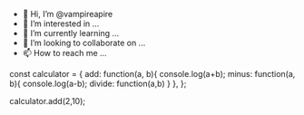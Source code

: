 - 👋 Hi, I’m @vampireapire
- 👀 I’m interested in ...
- 🌱 I’m currently learning ...
- 💞️ I’m looking to collaborate on ...
- 📫 How to reach me ...

<!---
vampireapire/vampireapire is a ✨ special ✨ repository because its `README.md` (this file) appears on your GitHub profile.
You can click the Preview link to take a look at your changes.
--->
const calculator = {
    add: function(a, b){
        console.log(a+b);
    minus: function(a, b){
        console.log(a-b);
    divide: function(a,b)
    }
    },
};

calculator.add(2,10);
